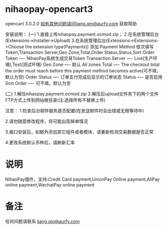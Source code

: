 # nihaopay-opencart3
opencart 3.0.2.0
 如有其他问题请问liang.qin@aurfy.com 获取帮助
 
 安装说明：
(一)
1.直接上传nihaopay.payment.ocmod.zip；
2.在系统管理后台(Extensions->Installer->Upload)
3.在系统管理后台(Extensions->Extensions->Choose the extension type(Payments))
添加 Payment Method
依次填写Token,Transaction Server,Geo Zone,Total,Order Status,Status,Sort Order
Token              —- NihaoPay系统生成交易Token
Transaction Server —- Live(生产环境),Test(测试环境)
Geo Zone	       —- 默认 All zones
Total		       —- The checkout total the order must reach before this payment method becomes active(可不填，默认为空)
Order Status       —- 订单支付完成后显示的订单状态
Status             —- 是否启用
Sort Order         —- 可不填，默认为空
 
(二)
1.解压nihaopay.payment.ocmod.zip
2.解压后upload文件夹下的两个文件FTP方式上传到网站根目录(注:选择所有不替换上传)



注意：
1.检查后台邮件服务是否配置(在发送邮件时会出错或无限等待中)
 
2.请勿随意修改程序，将可能出现掉单情况
 
3.接口安装后，如额外添加其它组件或者模块，请重新检测交易数据是否正常

4.更改系统默认币种后，请刷新汇率

说明
================
NihaoPay插件，支持:Credit Card payment,UnionPay Online payment,AliPay online payment,WechatPay online payment



备注
==================

任何问题请联系  liang.qin@aurfy.com 
